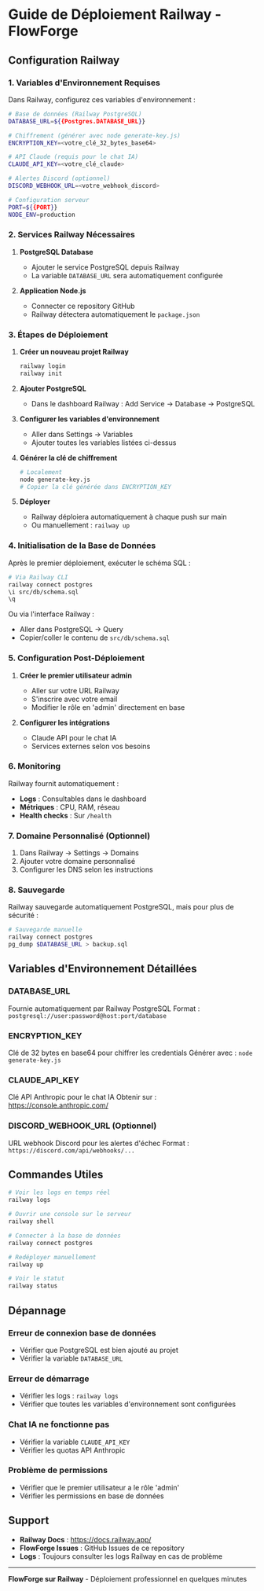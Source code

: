 # Guide de Déploiement Railway - FlowForge

## Configuration Railway

### 1. Variables d'Environnement Requises

Dans Railway, configurez ces variables d'environnement :

```bash
# Base de données (Railway PostgreSQL)
DATABASE_URL=${{Postgres.DATABASE_URL}}

# Chiffrement (générer avec node generate-key.js)
ENCRYPTION_KEY=<votre_clé_32_bytes_base64>

# API Claude (requis pour le chat IA)
CLAUDE_API_KEY=<votre_clé_claude>

# Alertes Discord (optionnel)
DISCORD_WEBHOOK_URL=<votre_webhook_discord>

# Configuration serveur
PORT=${{PORT}}
NODE_ENV=production
```

### 2. Services Railway Nécessaires

1. **PostgreSQL Database**
   - Ajouter le service PostgreSQL depuis Railway
   - La variable `DATABASE_URL` sera automatiquement configurée

2. **Application Node.js**
   - Connecter ce repository GitHub
   - Railway détectera automatiquement le `package.json`

### 3. Étapes de Déploiement

1. **Créer un nouveau projet Railway**
   ```bash
   railway login
   railway init
   ```

2. **Ajouter PostgreSQL**
   - Dans le dashboard Railway : Add Service → Database → PostgreSQL

3. **Configurer les variables d'environnement**
   - Aller dans Settings → Variables
   - Ajouter toutes les variables listées ci-dessus

4. **Générer la clé de chiffrement**
   ```bash
   # Localement
   node generate-key.js
   # Copier la clé générée dans ENCRYPTION_KEY
   ```

5. **Déployer**
   - Railway déploiera automatiquement à chaque push sur main
   - Ou manuellement : `railway up`

### 4. Initialisation de la Base de Données

Après le premier déploiement, exécuter le schéma SQL :

```bash
# Via Railway CLI
railway connect postgres
\i src/db/schema.sql
\q
```

Ou via l'interface Railway :
- Aller dans PostgreSQL → Query
- Copier/coller le contenu de `src/db/schema.sql`

### 5. Configuration Post-Déploiement

1. **Créer le premier utilisateur admin**
   - Aller sur votre URL Railway
   - S'inscrire avec votre email
   - Modifier le rôle en 'admin' directement en base

2. **Configurer les intégrations**
   - Claude API pour le chat IA
   - Services externes selon vos besoins

### 6. Monitoring

Railway fournit automatiquement :
- **Logs** : Consultables dans le dashboard
- **Métriques** : CPU, RAM, réseau
- **Health checks** : Sur `/health`

### 7. Domaine Personnalisé (Optionnel)

1. Dans Railway → Settings → Domains
2. Ajouter votre domaine personnalisé
3. Configurer les DNS selon les instructions

### 8. Sauvegarde

Railway sauvegarde automatiquement PostgreSQL, mais pour plus de sécurité :

```bash
# Sauvegarde manuelle
railway connect postgres
pg_dump $DATABASE_URL > backup.sql
```

## Variables d'Environnement Détaillées

### DATABASE_URL
Fournie automatiquement par Railway PostgreSQL
Format : `postgresql://user:password@host:port/database`

### ENCRYPTION_KEY
Clé de 32 bytes en base64 pour chiffrer les credentials
Générer avec : `node generate-key.js`

### CLAUDE_API_KEY
Clé API Anthropic pour le chat IA
Obtenir sur : https://console.anthropic.com/

### DISCORD_WEBHOOK_URL (Optionnel)
URL webhook Discord pour les alertes d'échec
Format : `https://discord.com/api/webhooks/...`

## Commandes Utiles

```bash
# Voir les logs en temps réel
railway logs

# Ouvrir une console sur le serveur
railway shell

# Connecter à la base de données
railway connect postgres

# Redéployer manuellement
railway up

# Voir le statut
railway status
```

## Dépannage

### Erreur de connexion base de données
- Vérifier que PostgreSQL est bien ajouté au projet
- Vérifier la variable `DATABASE_URL`

### Erreur de démarrage
- Vérifier les logs : `railway logs`
- Vérifier que toutes les variables d'environnement sont configurées

### Chat IA ne fonctionne pas
- Vérifier la variable `CLAUDE_API_KEY`
- Vérifier les quotas API Anthropic

### Problème de permissions
- Vérifier que le premier utilisateur a le rôle 'admin'
- Vérifier les permissions en base de données

## Support

- **Railway Docs** : https://docs.railway.app/
- **FlowForge Issues** : GitHub Issues de ce repository
- **Logs** : Toujours consulter les logs Railway en cas de problème

---

**FlowForge sur Railway** - Déploiement professionnel en quelques minutes

